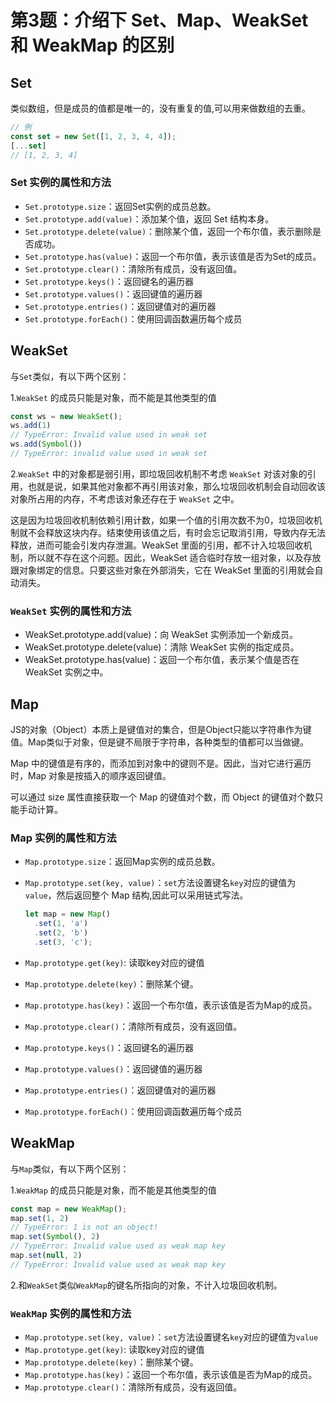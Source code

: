 # 第3题：介绍下 Set、Map、WeakSet 和 WeakMap 的区别

## Set

类似数组，但是成员的值都是唯一的，没有重复的值,可以用来做数组的去重。

```js
// 例
const set = new Set([1, 2, 3, 4, 4]);
[...set]
// [1, 2, 3, 4]
```

### Set 实例的属性和方法

- `Set.prototype.size`：返回Set实例的成员总数。
- `Set.prototype.add(value)`：添加某个值，返回 Set 结构本身。
- `Set.prototype.delete(value)`：删除某个值，返回一个布尔值，表示删除是否成功。
- `Set.prototype.has(value)`：返回一个布尔值，表示该值是否为Set的成员。
- `Set.prototype.clear()`：清除所有成员，没有返回值。
- `Set.prototype.keys()`：返回键名的遍历器
- `Set.prototype.values()`：返回键值的遍历器
- `Set.prototype.entries()`：返回键值对的遍历器
- `Set.prototype.forEach()`：使用回调函数遍历每个成员

## WeakSet

与`Set`类似，有以下两个区别：

1.`WeakSet` 的成员只能是对象，而不能是其他类型的值

```js
const ws = new WeakSet();
ws.add(1)
// TypeError: Invalid value used in weak set
ws.add(Symbol())
// TypeError: invalid value used in weak set
```

2.`WeakSet` 中的对象都是弱引用，即垃圾回收机制不考虑 `WeakSet` 对该对象的引用，也就是说，如果其他对象都不再引用该对象，那么垃圾回收机制会自动回收该对象所占用的内存，不考虑该对象还存在于 `WeakSet` 之中。

这是因为垃圾回收机制依赖引用计数，如果一个值的引用次数不为0，垃圾回收机制就不会释放这块内存。结束使用该值之后，有时会忘记取消引用，导致内存无法释放，进而可能会引发内存泄漏。WeakSet 里面的引用，都不计入垃圾回收机制，所以就不存在这个问题。因此，WeakSet 适合临时存放一组对象，以及存放跟对象绑定的信息。只要这些对象在外部消失，它在 WeakSet 里面的引用就会自动消失。

### `WeakSet` 实例的属性和方法

- WeakSet.prototype.add(value)：向 WeakSet 实例添加一个新成员。
- WeakSet.prototype.delete(value)：清除 WeakSet 实例的指定成员。
- WeakSet.prototype.has(value)：返回一个布尔值，表示某个值是否在 WeakSet 实例之中。

## Map

JS的对象（Object）本质上是键值对的集合，但是Object只能以字符串作为键值。Map类似于对象，但是键不局限于字符串，各种类型的值都可以当做键。

Map 中的键值是有序的，而添加到对象中的键则不是。因此，当对它进行遍历时，Map 对象是按插入的顺序返回键值。

可以通过 size 属性直接获取一个 Map 的键值对个数，而 Object 的键值对个数只能手动计算。

### Map 实例的属性和方法

- `Map.prototype.size`：返回Map实例的成员总数。
- `Map.prototype.set(key, value)`：`set`方法设置键名`key`对应的键值为`value`，然后返回整个 Map 结构,因此可以采用链式写法。

  ```js
  let map = new Map()
    .set(1, 'a')
    .set(2, 'b')
    .set(3, 'c');
  ```

- `Map.prototype.get(key)`: 读取key对应的键值
- `Map.prototype.delete(key)`：删除某个键。
- `Map.prototype.has(key)`：返回一个布尔值，表示该值是否为Map的成员。
- `Map.prototype.clear()`：清除所有成员，没有返回值。
- `Map.prototype.keys()`：返回键名的遍历器
- `Map.prototype.values()`：返回键值的遍历器
- `Map.prototype.entries()`：返回键值对的遍历器
- `Map.prototype.forEach()`：使用回调函数遍历每个成员

## WeakMap

与`Map`类似，有以下两个区别：

1.`WeakMap` 的成员只能是对象，而不能是其他类型的值

  ```js
  const map = new WeakMap();
  map.set(1, 2)
  // TypeError: 1 is not an object!
  map.set(Symbol(), 2)
  // TypeError: Invalid value used as weak map key
  map.set(null, 2)
  // TypeError: Invalid value used as weak map key
  ```

2.和`WeakSet`类似`WeakMap`的键名所指向的对象，不计入垃圾回收机制。

### `WeakMap` 实例的属性和方法

- `Map.prototype.set(key, value)`：`set`方法设置键名`key`对应的键值为`value`
- `Map.prototype.get(key)`: 读取key对应的键值
- `Map.prototype.delete(key)`：删除某个键。
- `Map.prototype.has(key)`：返回一个布尔值，表示该值是否为Map的成员。
- `Map.prototype.clear()`：清除所有成员，没有返回值。
